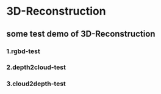 # 3D-Reconstruction
## some test demo of 3D-Reconstruction

### 1.rgbd-test
### 2.depth2cloud-test
### 3.cloud2depth-test
